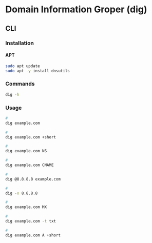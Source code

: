 # Domain Information Groper (dig)

## CLI

### Installation

#### APT

```sh
sudo apt update
sudo apt -y install dnsutils
```

### Commands

```sh
dig -h
```

### Usage

```sh
#
dig example.com

#
dig example.com +short

#
dig example.com NS

#
dig example.com CNAME

#
dig @8.8.8.8 example.com

#
dig -x 8.8.8.8

#
dig example.com MX

#
dig example.com -t txt

#
dig example.com A +short
```
